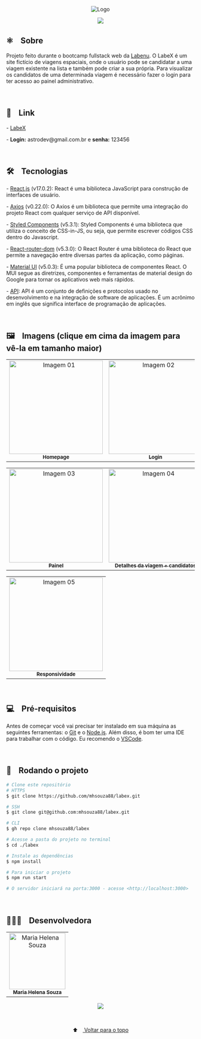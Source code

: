 <p align="center">
  <img src="https://user-images.githubusercontent.com/88038506/147406622-62ed1181-719a-4fa1-9102-e5d95a0aa242.png" alt="Logo" id="top">
  </p>

<p align="center">
  <a href="https://github.com/mhsouza88/labex/blob/main/LICENSE" target="_blank"><img src="https://img.shields.io/static/v1?label=License&message=MIT&color=informational"></a>
 </p>
 
 
 <h2> ⚛️ﾠSobre</h2>
 <p>Projeto feito durante o bootcamp fullstack web da <a href="https://www.labenu.com.br/" target="_blank">Labenu</a>. O LabeX é um site fictício de viagens espaciais, onde o usuário pode se candidatar a uma viagem existente na lista e também pode criar a sua própria. Para visualizar os candidatos de uma determinada viagem é necessário fazer o login para ter acesso ao painel administrativo.
</p><br/>
 
 
 <h2> 🔗ﾠLink</h2>
 - <a href="http://labex.mhsouza88.com/" target="_blank">LabeX</a>
 <p>- <b>Login:</b> astrodev@gmail.com.br e <b>senha:</b> 123456</p><br/>


<h2> 🛠️ﾠTecnologias</h2>
<p> - <a href="https://pt-br.reactjs.org/" target="_blank">React.js</a> (v17.0.2): React é uma biblioteca JavaScript para construção de interfaces de usuário.</p>
<p> - <a href="https://axios-http.com/docs/intro" target="_blank">Axios</a> (v0.22.0): O Axios é um biblioteca que permite uma integração do projeto React com qualquer serviço de API disponível.</p>
<p> - <a href="https://styled-components.com/docs" target="_blank">Styled Components</a> (v5.3.1): Styled Components é uma biblioteca que utiliza o conceito de CSS-in-JS, ou seja, que permite escrever códigos CSS dentro do Javascript.</p>
<p> - <a href="https://v5.reactrouter.com/web/guides/quick-start" target="_blank">React-router-dom</a> (v5.3.0): O React Router é uma biblioteca do React que permite a navegação entre diversas partes da aplicação, como páginas.</p>
<p> - <a href="https://mui.com/getting-started/installation/" target="_blank">Material UI</a> (v5.0.3): É uma popular biblioteca de componentes React. O MUI segue as diretrizes, componentes e ferramentas de material design do Google para tornar os aplicativos web mais rápidos.</p>
<p> - <a href="https://www.redhat.com/pt-br/topics/api/what-are-application-programming-interfaces" target="_blank">API</a>: API é um conjunto de definições e protocolos usado no desenvolvimento e na integração de software de aplicações. É um acrônimo em inglês que significa interface de programação de aplicações.</p>
<br/>


<h2> 🖼️ﾠImagens (clique em cima da imagem para vê-la em tamanho maior)</h2>
<table align="center">
  <tr>
    <td align="center"><a href="https://user-images.githubusercontent.com/88038506/147406787-643d7e3e-a07b-4e19-a4c3-f3f6c783553a.png" target="_blank">
      <img src="https://user-images.githubusercontent.com/88038506/147406787-643d7e3e-a07b-4e19-a4c3-f3f6c783553a.png" width="250px" alt="Imagem 01"/>
      <br />
      <sub><b>Homepage</b></sub>
      <br />
    </td>
    <td align="center"><a href="https://user-images.githubusercontent.com/88038506/147406790-b1afd6c6-c3a7-435f-85c6-7c270650034f.png" target="_blank">
      <img src="https://user-images.githubusercontent.com/88038506/147406790-b1afd6c6-c3a7-435f-85c6-7c270650034f.png" width="250px" alt="Imagem 02"/>
      <br />
      <sub><b>Login</b></sub>
      <br />
    </td> 
</table>
  <table align="center">
    <td align="center"><a href="https://user-images.githubusercontent.com/88038506/147406791-bb5e1b4d-0530-4a58-81d5-e46ad2071d5b.png" target="_blank">
      <img src="https://user-images.githubusercontent.com/88038506/147406791-bb5e1b4d-0530-4a58-81d5-e46ad2071d5b.png" width="250px" alt="Imagem 03"/>
      <br />
      <sub><b>Painel</b></sub>
      <br />
    </td> 
    <td align="center"><a href="https://user-images.githubusercontent.com/88038506/147406792-4a1be348-1ecd-4b1a-83b0-1e86c2226d7a.png" target="_blank">
      <img src="https://user-images.githubusercontent.com/88038506/147406792-4a1be348-1ecd-4b1a-83b0-1e86c2226d7a.png" width="250px" alt="Imagem 04"/>
      <br />
      <sub><b>Detalhes da viagem + candidatos</b></sub>
      <br />
    </td>
  </table>
  <table align="center">
    <td align="center"><a href="https://user-images.githubusercontent.com/88038506/147406793-ef78a799-583c-4b5e-a77b-46fcc0dfea38.png" target="_blank">
      <img src="https://user-images.githubusercontent.com/88038506/147406793-ef78a799-583c-4b5e-a77b-46fcc0dfea38.png" width="250px" alt="Imagem 05"/>
      <br />
      <sub><b>Responsividade</b></sub>
      <br />
    </td> 
  </table>
  <p></p>
<br/>
  
  
 
<h2> 💻ﾠPré-requisitos </h2>

<p>Antes de começar você vai precisar ter instalado em sua máquina as seguintes ferramentas: o <a href="https://git-scm.com" target="_blank">Git</a> e o <a href="https://nodejs.org/en/" target="_blank">Node.js</a>.
Além disso, é bom ter uma IDE para trabalhar com o código. Eu recomendo o <a href="https://code.visualstudio.com" target="_blank">VSCode</a>.</p><br/>

  

<h2> 🚀ﾠRodando o projeto </h2>

```bash
# Clone este repositório
# HTTPS
$ git clone https://github.com/mhsouza88/labex.git

# SSH
$ git clone git@github.com:mhsouza88/labex.git

# CLI
$ gh repo clone mhsouza88/labex

# Acesse a pasta do projeto no terminal
$ cd ./labex

# Instale as dependências
$ npm install

# Para iniciar o projeto
$ npm run start

# O servidor iniciará na porta:3000 - acesse <http://localhost:3000>
```
  <p></p><br/>
 
  <h2> 👩🏻‍💻ﾠDesenvolvedora</h2>
<table align="center">
  <tr>
    <td align="center"><a href="https://github.com/mhsouza88" target="_blank">
      <img src="https://avatars.githubusercontent.com/u/88038506?v=4" width="150px" alt="Maria Helena Souza"/>
      <br />
      <sub><b>Maria Helena Souza</b></sub>
      <br />
    </td>
  </table>
  
  <p align="center">
    <a href="https://www.linkedin.com/in/mhsouza88/" target="_blank"><img src="https://img.shields.io/badge/-LinkedIn-informational?style=for-the-badge&logo=LinkedIn&logoColor=white&color=informational"></a>
  </p><br/>
  
<p align="center">
  ⬆ﾠ<a href="#top"> Voltar para o topo</a>
  </p>
